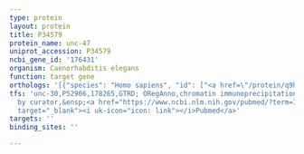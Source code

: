 ```yaml
---
type: protein
layout: protein
title: P34579
protein_name: unc-47
uniprot_accession: P34579
ncbi_gene_id: '176431'
organism: Caenorhabditis elegans
function: target gene
orthologs: '[{"species": "Homo sapiens", "id": ["<a href=\"/protein/q9h598\">Q9H598</a>"]}, {"species": "Drosophila melanogaster", "id": ["A1Z9M6"]}, {"species": "Mus musculus", "id": ["O35633"]}, {"species": "Rattus norvegicus", "id": ["O35458"]}, {"species": "Saccharomyces cerevisiae", "id": ["P47082"]}]'
tfs: 'unc-30,P52906,178265,GTRD; ORegAnno,chromatin immunoprecipitation assay; inferred
  by curator,&ensp;<a href="https://www.ncbi.nlm.nih.gov/pubmed/?term=10414952%5Buid%5D+OR+26578589%5Buid%5D+OR+27924024%5Buid%5D"
  target="_blank"><i uk-icon="icon: link"></i>Pubmed</a>'
targets: ''
binding_sites: ''

---
```

